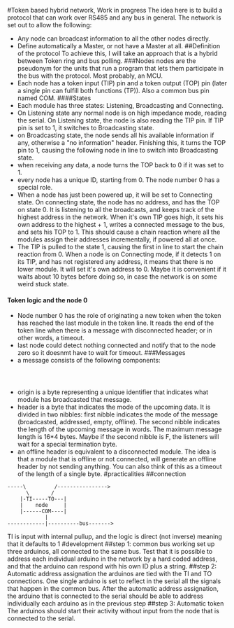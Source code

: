 #Token based hybrid network, Work in progress
The idea here is to build a protocol that can work over RS485 and any bus in general.
The network is set out to allow the following:
* Any node can broadcast information to all the other nodes directly.
* Define automatically a Master, or not have a Master at all.
##Definition of the protocol
To achieve this, I will take an approach that is a hybrid between Token ring and bus polling.
###Nodes
nodes are the pseudonym for the units that run a program that lets them participate in the bus with the protocol. Most probably, an MCU.
* Each node has a token input (TIP) pin and a token output (TOP) pin (later a single pin can fulfill both functions (TP)). Also a common bus pin named COM.
####States
* Each module has three states: Listening, Broadcasting and Connecting.
* On Listening state any normal node is on high impedance mode, reading the serial. On Listening state, the node is also reading the TIP pin. If TIP pin is set to 1, it switches to Broadcasting state.
* on Broadcasting state, the node sends all his available information if any, otherwise a "no information" header. Finishing this, it turns the TOP pin to 1, causing the following node in line to switch into Broadcasting state.
* when receiving any data, a node turns the TOP back to 0 if it was set to 1.
* every node has a unique ID, starting from 0. The node number 0 has a special role.
* When a node has just been powered up, it will be set to Connecting state. On connecting state, the node has no address, and has the TOP on state 0. It is listening to all the broadcasts, and keeps track of the highest address in the network. When it's own TIP goes high, it sets his own address to the highest + 1, writes a connected message to the bus, and sets his TOP to 1. This should cause a chain reaction where all the modules assign their addresses incrementally, if powered all at once.
* The TIP is pulled to the state 1, causing the first in line to start the chain reaction from 0. When a node is on Connecting mode, if it detects 1 on its TIP, and has not registered any address, it means that there is no lower module. It will set it's own address to 0. Maybe it is convenient if it waits about 10 bytes before doing so, in case the network is on some weird stuck state.
#### Token logic and the node 0
* Node number 0 has the role of originating a new token when the token has reached the last module in the token line. It reads the end of the token line when there is a message with disconnected header; or in other words, a timeout.
* last node could detect nothing connected and notify that to the node zero so it doesnmt have to wait for timeout.
###Messages
* a message consists of the following components: <origin><header><payload>
* origin is a byte representing a unique identifier that indicates what module has broadcasted that message.
* header is a byte that indicates the mode of the upcoming data. It is divided in two nibbles: first nibble indicates the mode of the message (broadcasted, addressed, empty, offline). The second nibble indicates the length of the upcoming message in words. The maximum message length is 16*4 bytes. Maybe if the second nibble is F, the listeners will wait for a special termination byte.
* an offline header is equivalent to a disconnected module. The idea is that a module that is offline or not connected, will generate an offline header by not sending anything. You can also think of this as a timeout of the length of a single byte.
#practicalities
##connection

```
-----\         /---------------->
      \       /
    |-TI-----TO---|
    |    node     |
    |------COM----|
            |
------------|----------bus------->

```
TI is input with internal pullup, and the logic is direct (not inverse) meaning that it defaults to 1
#development
##step 1: common bus working
set up three arduinos, all connected to the same bus. Test that it is possible to address each individual arduino in the network by a hard coded address, and that the arduino can respond with his own ID plus a string.
##step 2: Automatic address assignation
the arduinos are tied with the TI and TO connections. One single arduino is set to reflect in the serial all the signals that happen in the common bus. After the automatic address assignation, the arduino that is connected to the serial should be able to address individually each arduino as in the previous step
##step 3: Automatic token
The arduinos should start their activity without input from the node that is connected to the serial.

